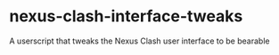 # nexus-clash-interface-tweaks
A userscript that tweaks the Nexus Clash user interface to be bearable
